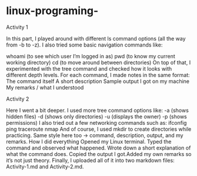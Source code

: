 # linux-programing-
Activity 1

In this part, I played around with different ls command options (all the way from -b to -z).
I also tried some basic navigation commands like:

whoami (to see which user I’m logged in as)
pwd (to know my current working directory)
cd (to move around between directories)
On top of that, I experimented with the tree command and checked how it looks with different depth levels.
For each command, I made notes in the same format:
The command itself
A short description
Sample output I got on my machine
My remarks / what I understood

Activity 2

Here I went a bit deeper. I used more tree command options like:
-a (shows hidden files)
-d (shows only directories)
-u (displays the owner)
-p (shows permissions)
I also tried out a few networking commands such as:
ifconfig
ping
traceroute
nmap
And of course, I used mkdir to create directories while practicing.
Same style here too → command, description, output, and my remarks.
How I did everything
Opened my Linux terminal.
Typed the command and observed what happened.
Wrote down a short explanation of what the command does.
Copied the output I got.Added my own remarks so it’s not just theory.
Finally, I uploaded all of it into two markdown files: Activity-1.md and Activity-2.md.
